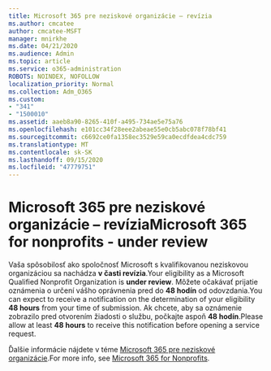 ```yaml
---
title: Microsoft 365 pre neziskové organizácie – revízia
ms.author: cmcatee
author: cmcatee-MSFT
manager: mnirkhe
ms.date: 04/21/2020
ms.audience: Admin
ms.topic: article
ms.service: o365-administration
ROBOTS: NOINDEX, NOFOLLOW
localization_priority: Normal
ms.collection: Adm_O365
ms.custom:
- "341"
- "1500010"
ms.assetid: aaeb8a90-8265-410f-a495-734ae5e75a76
ms.openlocfilehash: e101cc34f28eee2abeae55e0cb5abc078f78bf41
ms.sourcegitcommit: c6692ce0fa1358ec3529e59ca0ecdfdea4cdc759
ms.translationtype: MT
ms.contentlocale: sk-SK
ms.lasthandoff: 09/15/2020
ms.locfileid: "47779751"
---
```

# <a name="microsoft-365-for-nonprofits---under-review"></a><span data-ttu-id="b8daa-102">Microsoft 365 pre neziskové organizácie – revízia</span><span class="sxs-lookup"><span data-stu-id="b8daa-102">Microsoft 365 for nonprofits - under review</span></span>

<span data-ttu-id="b8daa-103">Vaša spôsobilosť ako spoločnosť Microsoft s kvalifikovanou neziskovou organizáciou sa nachádza **v časti revízia**.</span><span class="sxs-lookup"><span data-stu-id="b8daa-103">Your eligibility as a Microsoft Qualified Nonprofit Organization is **under review**.</span></span> <span data-ttu-id="b8daa-104">Môžete očakávať prijatie oznámenia o určení vášho oprávnenia pred do **48 hodín** od odovzdania.</span><span class="sxs-lookup"><span data-stu-id="b8daa-104">You can expect to receive a notification on the determination of your eligibility **48 hours** from your time of submission.</span></span> <span data-ttu-id="b8daa-105">Ak chcete, aby sa oznámenie zobrazilo pred otvorením žiadosti o službu, počkajte aspoň **48 hodín**.</span><span class="sxs-lookup"><span data-stu-id="b8daa-105">Please allow at least **48 hours** to receive this notification before opening a service request.</span></span> 

<span data-ttu-id="b8daa-106">Ďalšie informácie nájdete v téme [Microsoft 365 pre neziskové organizácie](https://www.microsoft.com/nonprofits/microsoft-365).</span><span class="sxs-lookup"><span data-stu-id="b8daa-106">For more info, see [Microsoft 365 for Nonprofits](https://www.microsoft.com/nonprofits/microsoft-365).</span></span> 
